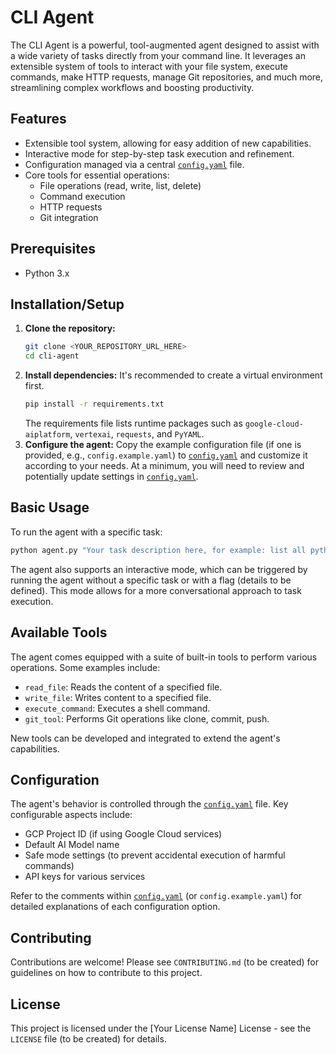 # CLI Agent

The CLI Agent is a powerful, tool-augmented agent designed to assist with a wide variety of tasks directly from your command line. It leverages an extensible system of tools to interact with your file system, execute commands, make HTTP requests, manage Git repositories, and much more, streamlining complex workflows and boosting productivity.

## Features

*   Extensible tool system, allowing for easy addition of new capabilities.
*   Interactive mode for step-by-step task execution and refinement.
*   Configuration managed via a central [`config.yaml`](config.yaml:1) file.
*   Core tools for essential operations:
    *   File operations (read, write, list, delete)
    *   Command execution
    *   HTTP requests
    *   Git integration

## Prerequisites

*   Python 3.x

## Installation/Setup

1.  **Clone the repository:**
    ```bash
    git clone <YOUR_REPOSITORY_URL_HERE>
    cd cli-agent
    ```
2.  **Install dependencies:**
    It's recommended to create a virtual environment first.
    ```bash
    pip install -r requirements.txt
    ```
    The requirements file lists runtime packages such as `google-cloud-aiplatform`,
    `vertexai`, `requests`, and `PyYAML`.
3.  **Configure the agent:**
    Copy the example configuration file (if one is provided, e.g., `config.example.yaml`) to [`config.yaml`](config.yaml:1) and customize it according to your needs. At a minimum, you will need to review and potentially update settings in [`config.yaml`](config.yaml:1).

## Basic Usage

To run the agent with a specific task:

```bash
python agent.py "Your task description here, for example: list all python files in the current directory"
```

The agent also supports an interactive mode, which can be triggered by running the agent without a specific task or with a flag (details to be defined). This mode allows for a more conversational approach to task execution.

## Available Tools

The agent comes equipped with a suite of built-in tools to perform various operations. Some examples include:

*   `read_file`: Reads the content of a specified file.
*   `write_file`: Writes content to a specified file.
*   `execute_command`: Executes a shell command.
*   `git_tool`: Performs Git operations like clone, commit, push.

New tools can be developed and integrated to extend the agent's capabilities.

## Configuration

The agent's behavior is controlled through the [`config.yaml`](config.yaml:1) file. Key configurable aspects include:

*   GCP Project ID (if using Google Cloud services)
*   Default AI Model name
*   Safe mode settings (to prevent accidental execution of harmful commands)
*   API keys for various services

Refer to the comments within [`config.yaml`](config.yaml:1) (or `config.example.yaml`) for detailed explanations of each configuration option.

## Contributing

Contributions are welcome! Please see `CONTRIBUTING.md` (to be created) for guidelines on how to contribute to this project.

## License

This project is licensed under the [Your License Name] License - see the `LICENSE` file (to be created) for details.